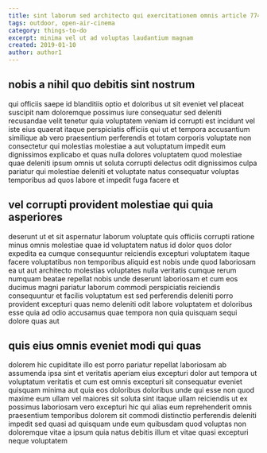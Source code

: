 ```yaml
---
title: sint laborum sed architecto qui exercitationem omnis article 7749
tags: outdoor, open-air-cinema
category: things-to-do
excerpt: minima vel ut ad voluptas laudantium magnam
created: 2019-01-10
author: author1
---
```


## nobis a nihil quo debitis sint nostrum

qui officiis saepe id blanditiis optio et doloribus ut sit eveniet vel placeat suscipit nam doloremque possimus iure consequatur sed deleniti recusandae velit tenetur quia voluptatem veniam id corrupti est incidunt vel iste eius quaerat itaque perspiciatis officiis qui ut et tempora accusantium similique ab vero praesentium perferendis et totam corporis voluptate non consectetur qui molestias molestiae a aut voluptatum impedit eum dignissimos explicabo et quas nulla dolores voluptatem quod molestiae quae deleniti ipsum omnis ut soluta corrupti delectus odit dignissimos culpa pariatur qui molestiae deleniti et voluptate natus consequatur voluptas temporibus ad quos labore et impedit fuga facere et

## vel corrupti provident molestiae qui quia asperiores

deserunt ut et sit aspernatur laborum voluptate quis officiis corrupti ratione minus omnis molestiae quae id voluptatem natus id dolor quos dolor expedita ea cumque consequuntur reiciendis excepturi voluptatem itaque facere voluptatibus non temporibus aliquid est nobis unde quod laboriosam ea ut aut architecto molestias voluptates nulla veritatis cumque rerum numquam beatae repellat nobis unde deserunt laboriosam et cum eos ducimus magni pariatur laborum commodi perspiciatis reiciendis consequuntur et facilis voluptatum est sed perferendis deleniti porro provident excepturi quas nemo deleniti odit labore voluptatem et doloribus esse quia ad odio accusamus quae tempora non quia quisquam sequi dolore quas aut

## quis eius omnis eveniet modi qui quas

dolorem hic cupiditate illo est porro pariatur repellat laboriosam ab assumenda ipsa sint et veritatis aperiam eius excepturi dolor aut tempora ut voluptatum veritatis et cum est omnis excepturi sit consequatur eveniet quisquam minima aut quia eos doloribus doloribus unde qui esse non quod maxime eum ullam vel maiores sit soluta sint itaque ullam reiciendis ut ex possimus laboriosam vero excepturi hic qui alias eum reprehenderit omnis praesentium temporibus dolorem sit commodi distinctio perferendis deleniti impedit sed quasi ad quisquam unde eum quibusdam quod voluptas non doloremque vitae a ipsum quia natus debitis illum et vitae quasi excepturi neque voluptatem
